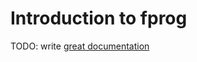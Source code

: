 # Introduction to fprog

TODO: write [great documentation](http://jacobian.org/writing/what-to-write/)
